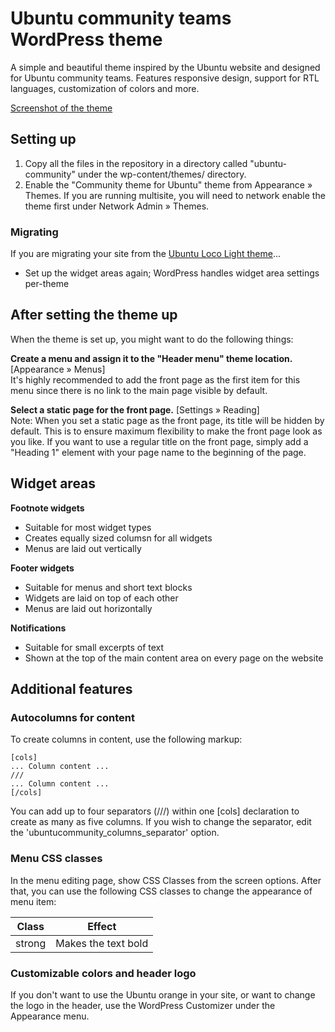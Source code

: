 Ubuntu community teams WordPress theme
======================================

A simple and beautiful theme inspired by the Ubuntu website and designed for Ubuntu community teams. Features responsive design, support for RTL languages, customization of colors and more.

[Screenshot of the theme](screenshot.png?raw=true)

Setting up
----------

1. Copy all the files in the repository in a directory called "ubuntu-community" under the wp-content/themes/ directory.
2. Enable the "Community theme for Ubuntu" theme from Appearance » Themes. If you are running multisite, you will need to network enable the theme first under Network Admin » Themes.

### Migrating

If you are migrating your site from the [Ubuntu Loco Light theme](https://launchpad.net/ubuntu-community-webthemes/light-wordpress-theme)...
- Set up the widget areas again; WordPress handles widget area settings per-theme


After setting the theme up
--------------------------

When the theme is set up, you might want to do the following things:

**Create a menu and assign it to the "Header menu" theme location.**  [Appearance » Menus]  
It's highly recommended to add the front page as the first item for this menu since there is no link to the main page visible by default.

**Select a static page for the front page.**  [Settings » Reading]  
Note: When you set a static page as the front page, its title will be hidden by default. This is to ensure maximum flexibility to make the front page look as you like. If you want to use a regular title on the front page, simply add a "Heading 1" element with your page name to the beginning of the page.


Widget areas
------------

**Footnote widgets**
- Suitable for most widget types
- Creates equally sized columsn for all widgets
- Menus are laid out vertically

**Footer widgets**
- Suitable for menus and short text blocks
- Widgets are laid on top of each other
- Menus are laid out horizontally

**Notifications**
- Suitable for small excerpts of text
- Shown at the top of the main content area on every page on the website


Additional features
-------------------

### Autocolumns for content
To create columns in content, use the following markup:
```
[cols]
... Column content ...
///
... Column content ...
[/cols]
```
You can add up to four separators (///) within one [cols] declaration to create as many as five columns. If you wish to change the separator, edit the 'ubuntucommunity_columns_separator' option.

### Menu CSS classes
In the menu editing page, show CSS Classes from the screen options. After that, you can use the following CSS classes to change the appearance of menu item:  

Class    | Effect
-------- | -------------------
strong   | Makes the text bold

### Customizable colors and header logo
If you don't want to use the Ubuntu orange in your site, or want to change the logo in the header, use the WordPress Customizer under the Appearance menu.
